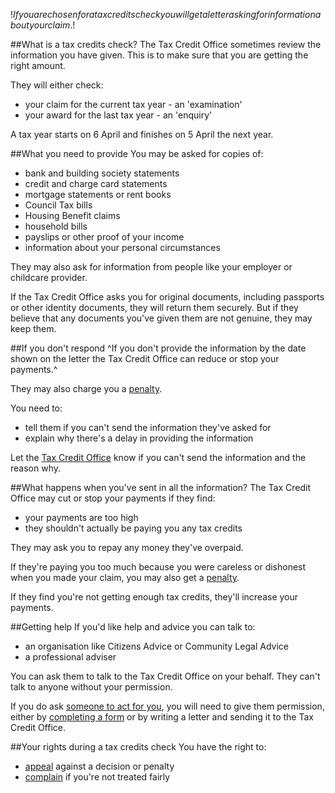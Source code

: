 $!If you are chosen for a tax credits check you will get a letter asking for information about your claim.$!

##What is a tax credits check?
The Tax Credit Office sometimes review the information you have given. This is to make sure that you are getting the right amount. 

They will either check:

- your claim for the current tax year - an 'examination'
- your award for the last tax year - an 'enquiry'

A tax year starts on 6 April and finishes on 5 April the next year.

##What you need to provide
You may be asked for copies of:

- bank and building society statements
- credit and charge card statements
- mortgage statements or rent books
- Council Tax bills
- Housing Benefit claims
- household bills
- payslips or other proof of your income
- information about your personal circumstances

They may also ask for information from people like your employer or childcare provider.

If the Tax Credit Office asks you for original documents, including passports or other identity documents, they will return them securely. But if they believe that any documents you've given them are not genuine, they may keep them.

##If you don't respond
^If you don't provide the information by the date shown on the letter the Tax Credit Office can reduce or stop your payments.^

They may also charge you a [penalty](/tax-credits-penalties "Tax credits penalties").

You need to:

- tell them if you can't send the information they've asked for
- explain why there's a delay in providing the information

Let the [Tax Credit Office](/contact-the-tax-credit-office "Contact the Tax Credit Office") know if you can't send the information and the reason why.

##What happens when you've sent in all the information?
The Tax Credit Office may cut or stop your payments if they find:

- your payments are too high
- they shouldn't actually be paying you any tax credits

They may ask you to repay any money they've overpaid.

If they're paying you too much because you were careless or dishonest when you made your claim, you may also get a [penalty](/tax-credits-penalties "Tax credits penalties").

If they find you're not getting enough tax credits, they'll increase your payments.

##Getting help
If you'd like help and advice you can talk to:

- an organisation like Citizens Advice or Community Legal Advice
- a professional adviser

You can ask them to talk to the Tax Credit Office on your behalf. They can't talk to anyone without your permission.

If you do ask [someone to act for you](/getting-help-with-your-tax-credits-claim "Getting help with your tax credits claim"), you will need to give them permission, either by [completing a form](/getting-help-with-your-tax-credits-claim/authorise-an-intermediary-to-act-on-your-behalf "Authorise an intermediary to act on your behalf") or by writing a letter and sending it to the Tax Credit Office.

##Your rights during a tax credits check
You have the right to:

- [appeal](/appeal-tax-credits-decision "Appeal a tax credits decision") against a decision or penalty
- [complain](/complain-about-tax-credit-office "Complain about a tax credits decision") if you're not treated fairly
